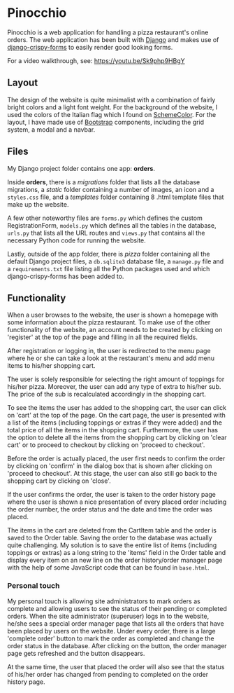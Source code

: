 # Pinocchio

Pinocchio is a web application for handling a pizza restaurant's online orders. The web application has been built with <a href="https://www.djangoproject.com/">Django</a> and makes use of <a href="https://django-crispy-forms.readthedocs.io/en/latest/">django-crispy-forms</a> to easily render good looking forms.

For a video walkthrough, see: https://youtu.be/Sk9php9HBgY

## Layout

The design of the website is quite minimalist with a combination of fairly bright colors and a light font weight. For the background of the website, I used the colors of the Italian flag which I found on <a href="https://www.schemecolor.com/italy-flag-colors.php">SchemeColor</a>. For the layout, I have made use of <a href="https://getbootstrap.com/">Bootstrap</a> components, including the grid system, a modal and a navbar.

## Files

My Django project folder contains one app: <b>orders</b>.

Inside <b>orders</b>, there is a <i>migrations</i> folder that lists all the database migrations, a <i>static</i> folder containing a number of images, an icon and a `styles.css` file, and a <i>templates</i> folder containing 8 .html template files that make up the website.

A few other noteworthy files are `forms.py` which defines the custom RegistrationForm, `models.py` which defines all the tables in the database, `urls.py` that lists all the URL routes and `views.py` that contains all the necessary Python code for running the website.

Lastly, outside of the app folder, there is <i>pizza</i> folder containing all the default Django project files, a `db.sqlite3` database file, a `manage.py` file and a `requirements.txt` file listing all the Python packages used and which django-crispy-forms has been added to.

## Functionality

When a user browses to the website, the user is shown a homepage with some information about the pizza restaurant. To make use of the other functionality of the website, an account needs to be created by clicking on 'register' at the top of the page and filling in all the required fields.

After registration or logging in, the user is redirected to the menu page where he or she can take a look at the restaurant's menu and add menu items to his/her shopping cart.

The user is solely responsible for selecting the right amount of toppings for his/her pizza. Moreover, the user can add any type of extra to his/her sub. The price of the sub is recalculated accordingly in the shopping cart.

To see the items the user has added to the shopping cart, the user can click on 'cart' at the top of the page. On the cart page, the user is presented with a list of the items (including toppings or extras if they were added) and the total price of all the items in the shopping cart. Furthermore, the user has the option to delete all the items from the shopping cart by clicking on 'clear cart' or to proceed to checkout by clicking on 'proceed to checkout'.

Before the order is actually placed, the user first needs to confirm the order by clicking on 'confirm' in the dialog box that is shown after clicking on 'proceed to checkout'. At this stage, the user can also still go back to the shopping cart by clicking on 'close'.

If the user confirms the order, the user is taken to the order history page where the user is shown a nice presentation of every placed order including the order number, the order status and the date and time the order was placed.

The items in the cart are deleted from the CartItem table and the order is saved to the Order table. Saving the order to the database was actually quite challenging. My solution is to save the entire list of items (including toppings or extras) as a long string to the 'items' field in the Order table and display every item on an new line on the order history/order manager page with the help of some JavaScript code that can be found in `base.html`.

### Personal touch

My personal touch is allowing site administrators to mark orders as complete and allowing users to see the status of their pending or completed orders. When the site administrator (superuser) logs in to the website, he/she sees a special order manager page that lists all the orders that have been placed by users on the website. Under every order, there is a large 'complete order' button to mark the order as completed and change the order status in the database. After clicking on the button, the order manager page gets refreshed and the button disappears.

At the same time, the user that placed the order will also see that the status of his/her order has changed from pending to completed on the order history page.
